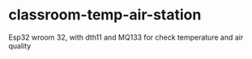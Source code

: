 # classroom-temp-air-station
 Esp32 wroom 32, with dth11 and MQ133 for check temperature and air quality
